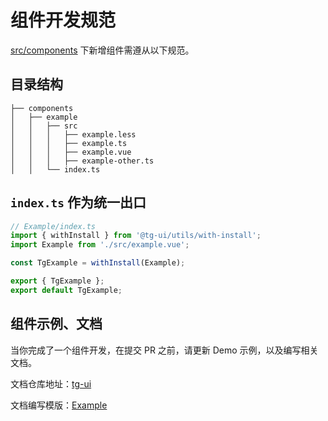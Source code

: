 # 组件开发规范

[src/components](https://github.com/zgsgs/zgsgs/packges/components) 下新增组件需遵从以下规范。

## 目录结构

```
├── components
│   ├── example
│   │   ├── src
│   │   │   ├── example.less
│   │   │   ├── example.ts
│   │   │   ├── example.vue
│   │   │   ├── example-other.ts
│   │   └── index.ts
```

## `index.ts` 作为统一出口

``` ts
// Example/index.ts
import { withInstall } from '@tg-ui/utils/with-install';
import Example from './src/example.vue';

const TgExample = withInstall(Example);

export { TgExample };
export default TgExample;

```

## 组件示例、文档

当你完成了一个组件开发，在提交 PR 之前，请更新 Demo 示例，以及编写相关文档。

文档仓库地址：[tg-ui](https://github.com/zgsgs/tg-ui)

文档编写模版：[Example](../components/example)
